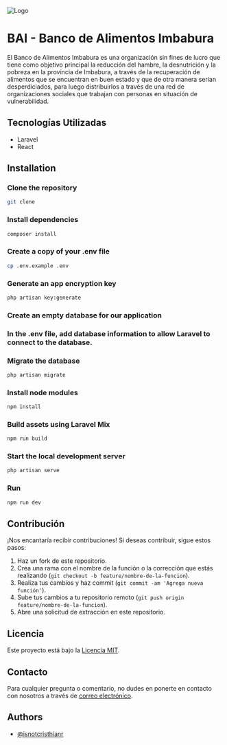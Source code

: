 
![Logo](https://39661411.fs1.hubspotusercontent-na1.net/hub/39661411/hubfs/marca-Banco-Alimentos-Imbabura-BADI-1.png?width=270&height=75&name=marca-Banco-Alimentos-Imbabura-BADI-1.png)


# BAI - Banco de Alimentos Imbabura

El Banco de Alimentos Imbabura es una organización sin fines de lucro que tiene como objetivo principal la reducción del hambre, la desnutrición y la pobreza en la provincia de Imbabura, a través de la recuperación de alimentos que se encuentran en buen estado y que de otra manera serían desperdiciados, para luego distribuirlos a través de una red de organizaciones sociales que trabajan con personas en situación de vulnerabilidad.


## Tecnologías Utilizadas
- Laravel
- React

## Installation

### Clone the repository

```bash
git clone 
```

### Install dependencies

```bash
composer install
```

### Create a copy of your .env file

```bash
cp .env.example .env
```

### Generate an app encryption key

```bash
php artisan key:generate
```

### Create an empty database for our application

### In the .env file, add database information to allow Laravel to connect to the database.

### Migrate the database

```bash
php artisan migrate
```

### Install node modules

```bash
npm install
```

### Build assets using Laravel Mix

```bash
npm run build
```

### Start the local development server

```bash
php artisan serve
```

### Run
```bash
npm run dev
```
## Contribución
¡Nos encantaría recibir contribuciones! Si deseas contribuir, sigue estos pasos:
1. Haz un fork de este repositorio.
2. Crea una rama con el nombre de la función o la corrección que estás realizando (`git checkout -b feature/nombre-de-la-funcion`).
3. Realiza tus cambios y haz commit (`git commit -am 'Agrega nueva función'`).
4. Sube tus cambios a tu repositorio remoto (`git push origin feature/nombre-de-la-funcion`).
5. Abre una solicitud de extracción en este repositorio.

## Licencia
Este proyecto está bajo la [Licencia MIT](LICENSE).
## Contacto
Para cualquier pregunta o comentario, no dudes en ponerte en contacto con nosotros a través de [correo electrónico](cdrecalde@pucesi.edu.ec).


## Authors

- [@isnotcristhianr](https://github.com/Isnotcristhianr)

